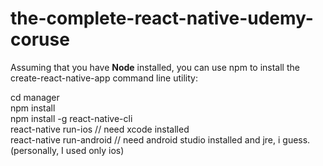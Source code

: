 # the-complete-react-native-udemy-coruse

Assuming that you have <b>Node</b> installed, you can use npm to install the create-react-native-app command line utility:

cd manager
</br>npm install
</br>npm install -g react-native-cli
</br>react-native run-ios // need xcode installed 
</br>react-native run-android // need android studio installed and jre, i guess. (personally, I used only ios)
